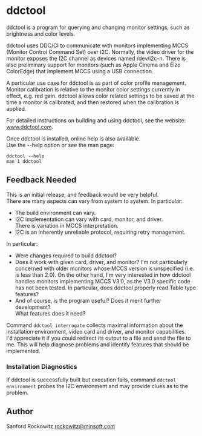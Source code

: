 ddctool
=======

ddctool is a program for querying and changing monitor settings, such as 
brightness and color levels.   

ddctool uses DDC/CI to communicate with monitors implementing MCCS 
(Monitor Control Command Set) over I2C.  Normally, the video driver for the
monitor exposes the I2C channel as devices named /dev/i2c-n.  There is also
preliminary support for monitors (such as Apple Cinema and Eizo ColorEdge)
that implement MCCS using a USB connection. 

A particular use case for ddctool is as part of color profile management. 
Monitor calibration is relative to the monitor color settings currently in effect, 
e.g. red gain.  ddctool allows color related settings to be saved at the time 
a monitor is calibrated, and then restored when the calibration is applied.

For detailed instructions on building and using ddctool, see the website: 
www.ddctool.com. 

Once ddctool is installed, online help is also available.  
Use the --help option or see the man page:
~~~
ddctool --help
man 1 ddctool
~~~

## Feedback Needed

This is an initial release, and feedback would be very helpful.   
There are many aspects can vary from system to system.  In particular:

- The build environment can vary. 
- I2C implementation can vary with card, monitor, and driver.  
  There is variation in MCCS interpretation.  
- I2C is an inherently unreliable protocol, requiring retry management.  

In particular: 

- Were changes required to build ddctool?
- Does it work with given card, driver, and monitor?  I'm not particularly 
  concerned with older monitors whose MCCS version is unspecified (i.e. is 
  less than 2.0).  On the other hand, I'm very interested in how ddctool
  handles monitors implementing MCCS V3.0, as the V3.0 specific code has not 
  been tested. In particular, does ddctool properly read Table type features? 
- And of course, is the program useful?   Does it merit further development?  
  What features does it need?

Command `ddctool interrogate` collects maximal information about the 
installation environment, video card and driver, and monitor capabilities.   
I'd appreciate it if you could redirect its output to a file and send the file
to me. This will help diagnose problems and identify features that should be 
implemented.


### Installation Diagnostics

If ddctool is successfully built but execution fails, command `ddctool environment` 
probes the I2C environment and may provide clues as to the problem.


## Author

Sanford Rockowitz  <rockowitz@minsoft.com>

